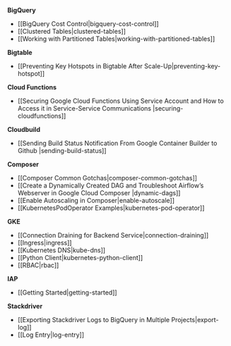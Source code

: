 **BigQuery**
- [[BigQuery Cost Control|bigquery-cost-control]]
- [[Clustered Tables|clustered-tables]]
- [[Working with Partitioned Tables|working-with-partitioned-tables]]

**Bigtable**
- [[Preventing Key Hotspots in Bigtable After Scale-Up|preventing-key-hotspot]]

**Cloud Functions**
- [[Securing Google Cloud Functions Using Service Account and How to Access it in Service-Service Communications
|securing-cloudfunctions]]

**Cloudbuild**
- [[Sending Build Status Notification From Google Container Builder to Github
|sending-build-status]]

**Composer**
- [[Composer Common Gotchas|composer-common-gotchas]]
- [[Create a Dynamically Created DAG and Troubleshoot Airflow’s Webserver in Google Cloud Composer
|dynamic-dags]]
- [[Enable Autoscaling in Composer|enable-autoscale]]
- [[KubernetesPodOperator Examples|kubernetes-pod-operator]]

**GKE**
- [[Connection Draining for Backend Service|connection-draining]]
- [[Ingress|ingress]]
- [[Kubernetes DNS|kube-dns]]
- [[Python Client|kubernetes-python-client]]
- [[RBAC|rbac]]

**IAP**
- [[Getting Started|getting-started]]

**Stackdriver**
- [[Exporting Stackdriver Logs to BigQuery in Multiple Projects|export-log]]
- [[Log Entry|log-entry]]
